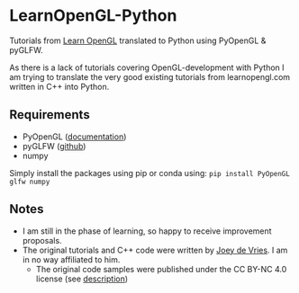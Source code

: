 # LearnOpenGL-Python
Tutorials from [Learn OpenGL](learnopengl.com) translated to Python using PyOpenGL & pyGLFW.

As there is a lack of tutorials covering OpenGL-development with Python I am trying to translate the very good existing tutorials from learnopengl.com written in C++ into Python.

## Requirements

- PyOpenGL ([documentation](http://pyopengl.sourceforge.net/))
- pyGLFW ([github](https://github.com/FlorianRhiem/pyGLFW))
- numpy

Simply install the packages using pip or conda using:
`pip install PyOpenGL glfw numpy`

## Notes
- I am still in the phase of learning, so happy to receive improvement proposals.
- The original tutorials and C++ code were written by [Joey de Vries](https://learnopengl.com/About). I am in no way affiliated to him.
  - The original code samples were published under the CC BY-NC 4.0 license (see [description](https://creativecommons.org/licenses/by-nc/4.0/))
